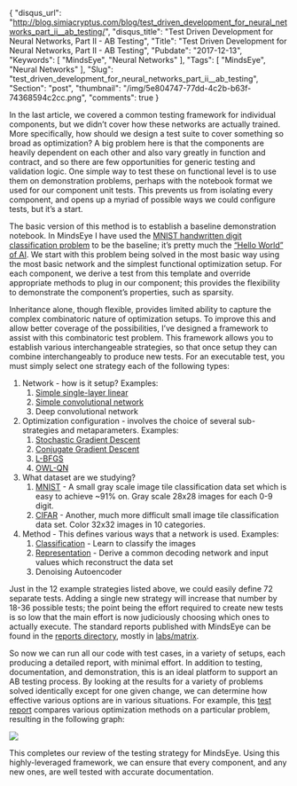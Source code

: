 {
  "disqus_url": "http://blog.simiacryptus.com/blog/test_driven_development_for_neural_networks_part_ii__ab_testing/",
  "disqus_title": "Test Driven Development for Neural Networks, Part II - AB Testing",
  "Title": "Test Driven Development for Neural Networks, Part II - AB Testing",
  "Pubdate": "2017-12-13",
  "Keywords": [
    "MindsEye",
    "Neural Networks"
  ],
  "Tags": [
    "MindsEye",
    "Neural Networks"
  ],
  "Slug": "test_driven_development_for_neural_networks_part_ii__ab_testing",
  "Section": "post",
  "thumbnail": "/img/5e804747-77dd-4c2b-b63f-74368594c2cc.png",
  "comments": true
}

In the last article, we covered a common testing framework for individual components, but we didn’t cover how these networks are actually trained. More specifically, how should we design a test suite to cover something so broad as optimization? A big problem here is that the components are heavily dependent on each other and also vary greatly in function and contract, and so there are few opportunities for generic testing and validation logic. One simple way to test these on functional level is to use them on demonstration problems, perhaps with the notebook format we used for our component unit tests. This prevents us from isolating every component, and opens up a myriad of possible ways we could configure tests, but it’s a start.

The basic version of this method is to establish a baseline demonstration notebook. In MindsEye I have used the [MNIST handwritten digit classification problem](https://github.com/SimiaCryptus/MindsEye/blob/3053e759f8cf0921157fe24df80f4a1e90069c00/src/test/java/com/simiacryptus/mindseye/opt/MnistTestBase.java) to be the baseline; it’s pretty much the [“Hello World” of AI](https://github.com/SimiaCryptus/MindsEye/blob/3053e759f8cf0921157fe24df80f4a1e90069c00/reports/com/simiacryptus/mindseye/opt/trainable/SimpleStochasticGradientDescentTest/test.md). We start with this problem being solved in the most basic way using the most basic network and the simplest functional optimization setup. For each component, we derive a test from this template and override appropriate methods to plug in our component; this provides the flexibility to demonstrate the component’s properties, such as sparsity.

Inheritance alone, though flexible, provides limited ability to capture the complex combinatoric nature of optimization setups. To improve this and allow better coverage of the possibilities, I’ve designed a framework to assist with this combinatoric test problem. This framework allows you to establish various interchangeable strategies, so that once setup they can combine interchangeably to produce new tests. For an executable test, you must simply select one strategy each of the following types:

1. Network - how is it setup? Examples:
    1. [Simple single-layer linear](https://github.com/SimiaCryptus/MindsEye/blob/3053e759f8cf0921157fe24df80f4a1e90069c00/src/test/java/com/simiacryptus/mindseye/labs/matrix/MnistTests.java#L46)
    1. [Simple convolutional network](https://github.com/SimiaCryptus/MindsEye/blob/3053e759f8cf0921157fe24df80f4a1e90069c00/src/test/java/com/simiacryptus/mindseye/labs/matrix/MnistTests.java#L60)
    1. Deep convolutional network
1. Optimization configuration - involves the choice of several sub-strategies and metaparameters. Examples:
    1. [Stochastic Gradient Descent](https://github.com/SimiaCryptus/MindsEye/blob/3053e759f8cf0921157fe24df80f4a1e90069c00/src/test/java/com/simiacryptus/mindseye/labs/matrix/TextbookOptimizers.java#L56)
    1. [Conjugate Gradient Descent](https://github.com/SimiaCryptus/MindsEye/blob/3053e759f8cf0921157fe24df80f4a1e90069c00/src/test/java/com/simiacryptus/mindseye/labs/matrix/TextbookOptimizers.java#L72)
    1. [L-BFGS](https://github.com/SimiaCryptus/MindsEye/blob/3053e759f8cf0921157fe24df80f4a1e90069c00/src/test/java/com/simiacryptus/mindseye/labs/matrix/TextbookOptimizers.java#L87)
    1. [OWL-QN](https://github.com/SimiaCryptus/MindsEye/blob/3053e759f8cf0921157fe24df80f4a1e90069c00/src/test/java/com/simiacryptus/mindseye/labs/matrix/TextbookOptimizers.java#L103)
1. What dataset are we studying?
    1. [MNIST](https://github.com/SimiaCryptus/MindsEye/blob/3053e759f8cf0921157fe24df80f4a1e90069c00/src/test/java/com/simiacryptus/mindseye/labs/matrix/MnistTests.java) - A small gray scale image tile classification data set which is easy to achieve ~91% on. Gray scale 28x28 images for each 0-9 digit.
    1. [CIFAR](https://github.com/SimiaCryptus/MindsEye/blob/3053e759f8cf0921157fe24df80f4a1e90069c00/src/test/java/com/simiacryptus/mindseye/labs/matrix/CifarTests.java) - Another, much more difficult small image tile classification data set. Color 32x32 images in 10 categories.
1. Method - This defines various ways that a network is used. Examples:
    1. [Classification](https://github.com/SimiaCryptus/MindsEye/blob/3053e759f8cf0921157fe24df80f4a1e90069c00/src/main/java/com/simiacryptus/mindseye/test/ClassifyProblem.java) - Learn to classify the images
    1. [Representation](https://github.com/SimiaCryptus/MindsEye/blob/3053e759f8cf0921157fe24df80f4a1e90069c00/src/main/java/com/simiacryptus/mindseye/test/EncodingProblem.java) - Derive a common decoding network and input values which reconstruct the data set
    1. Denoising Autoencoder

Just in the 12 example strategies listed above, we could easily define 72 separate tests. Adding a single new strategy will increase that number by 18-36 possible tests; the point being the effort required to create new tests is so low that the main effort is now judiciously choosing which ones to actually execute. The standard reports published with MindsEye can be found in the [reports directory](https://github.com/SimiaCryptus/MindsEye/tree/3053e759f8cf0921157fe24df80f4a1e90069c00/reports/com/simiacryptus/mindseye), mostly in [labs/matrix](https://github.com/SimiaCryptus/MindsEye/tree/3053e759f8cf0921157fe24df80f4a1e90069c00/reports/com/simiacryptus/mindseye/labs/matrix).

So now we can run all our code with test cases, in a variety of setups, each producing a detailed report, with minimal effort. In addition to testing, documentation, and demonstration, this is an ideal platform to support an AB testing process. By looking at the results for a variety of problems solved identically except for one given change, we can determine how effective various options are in various situations. For example, this [test report](https://github.com/SimiaCryptus/MindsEye/blob/3053e759f8cf0921157fe24df80f4a1e90069c00/reports/com/simiacryptus/mindseye/labs/matrix/OptimizerComparison/CompareTextbook/classification.md) compares various optimization methods on a particular problem, resulting in the following graph:

![](/img/5e804747-77dd-4c2b-b63f-74368594c2cc.png)

This completes our review of the testing strategy for MindsEye. Using this highly-leveraged framework, we can ensure that every component, and any new ones, are well tested with accurate documentation.
